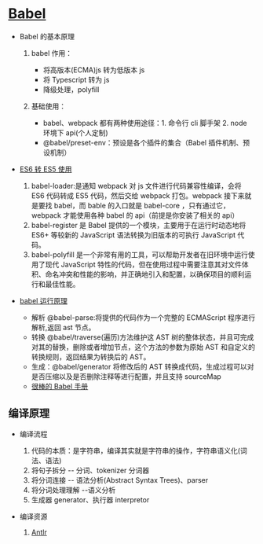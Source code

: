 <!--
 * @Author: TerryMin
 * @Date: 2023-03-11 10:39:54
 * @LastEditors: TerryMin
 * @LastEditTime: 2025-04-06 11:40:58
 * @Description: file not
-->

# [Babel](https://www.babeljs.cn/)

- Babel 的基本原理

  1. babel 作用：

     - 将高版本(ECMA)js 转为低版本 js
     - 将 Typescript 转为 js
     - 降级处理，polyfill

  2. 基础使用：

     - babel、webpack 都有两种使用途径：1. 命令行 cli 脚手架 2. node 环境下 api(个人定制)
     - @babel/preset-env：预设是各个插件的集合（Babel 插件机制、预设机制）

- [ES6 转 ES5 使用](https://segmentfault.com/a/1190000012918100)

  1.  babel-loader:是通知 webpack 对 js 文件进行代码兼容性编译，会将 ES6 代码转成 ES5 代码，然后交给 webpack 打包。webpack 接下来就是要找 babel，而 bable 的入口就是 babel-core ，只有通过它，webpack 才能使用各种 babel 的 api（前提是你安装了相关的 api）
  2.  babel-register 是 Babel 提供的一个模块，主要用于在运行时动态地将 ES6+ 等较新的 JavaScript 语法转换为旧版本的可执行 JavaScript 代码。
  3.  babel-polyfill 是一个非常有用的工具，可以帮助开发者在旧环境中运行使用了现代 JavaScript 特性的代码，但在使用过程中需要注意其对文件体积、命名冲突和性能的影响，并正确地引入和配置，以确保项目的顺利运行和最佳性能。

- [babel 运行原理](https://juejin.cn/post/6844903760603398151)

  - 解析 @babel-parse:将提供的代码作为一个完整的 ECMAScript 程序进行解析,返回 ast 节点。
  - 转换 @babel/traverse(遍历)方法维护这 AST 树的整体状态，并且可完成对其的替换，删除或者增加节点，这个方法的参数为原始 AST 和自定义的转换规则，返回结果为转换后的 AST。
  - 生成：@babel/generator 将修改后的 AST 转换成代码，生成过程可以对是否压缩以及是否删除注释等进行配置，并且支持 sourceMap
  - [很棒的 Babel 手册](https://github.com/jamiebuilds/babel-handbook/blob/master/translations/zh-Hans/README.md)

## 编译原理

- 编译流程

  1.  代码的本质：是字符串，编译其实就是字符串的操作，字符串语义化(词法、语法)
  2.  将句子拆分 -- 分词、tokenizer 分词器
  3.  将分词连接 -- 语法分析(Abstract Syntax Trees)、parser
  4.  将分词处理理解 --语义分析
  5.  生成器 generator、执行器 interpretor

- 编译资源

  1. [Antlr](https://www.antlr.org/)
